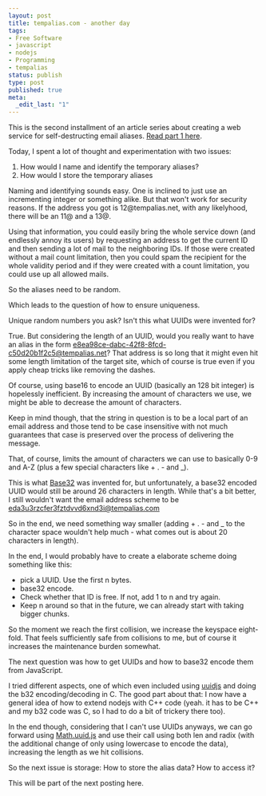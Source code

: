 ```yaml
---
layout: post
title: tempalias.com - another day
tags:
- Free Software
- javascript
- nodejs
- Programming
- tempalias
status: publish
type: post
published: true
meta:
  _edit_last: "1"
---
```

This is the second installment of an article series about creating a web service for self-destructing email aliases. <a href="/2010/04/tempalias-com-development-diary/">Read part 1 here</a>.

Today, I spent a lot of thought and experimentation with two issues:
<ol>
	<li>How would I name and identify the temporary aliases?</li>
	<li>How would I store the temporary aliases</li>
</ol>
Naming and identifying sounds easy. One is inclined to just use an incrementing integer or something alike. But that won't work for security reasons. If the address you got is 12@tempalias.net, with any likelyhood, there will be an 11@ and a 13@.

Using that information, you could easily bring the whole service down (and endlessly annoy its users) by requesting an address to get the current ID and then sending a lot of mail to the neighboring IDs. If those were created without a mail count limitation, then you could spam the recipient for the whole validity period and if they were created with a count limitation, you could use up all allowed mails.

So the aliases need to be random.

Which leads to the question of how to ensure uniqueness.

Unique random numbers you ask? Isn't this what UUIDs were invented for?

True. But considering the length of an UUID, would you really want to have an alias in the form e8ea98ce-dabc-42f8-8fcd-c50d20b1f2c5@tempalias.net? That address is so long that it might even hit some length limitation of the target site, which of course is true even if you apply cheap tricks like removing the dashes.

Of course, using base16 to encode an UUID (basically an 128 bit integer) is hopelessly inefficient. By increasing the amount of characters we use, we might be able to decrease the amount of characters.

Keep in mind though, that the string in question is to be a local part of an email address and those tend to be case insensitive with not much guarantees that case is preserved over the process of delivering the message.

That, of course, limits the amount of characters we can use to basically 0-9 and A-Z (plus a few special characters like + . - and _).

This is what <a href="http://en.wikipedia.org/wiki/Base32">Base32</a> was invented for, but unfortunately, a base32 encoded UUID would still be around 26 characters in length. While that's a bit better, I still wouldn't want the email address scheme to be eda3u3rzcfer3fztdvvd6xnd3i@tempalias.com

So in the end, we need something way smaller (adding + . - and _ to the character space wouldn't help much - what comes out is about 20 characters in length).

In the end, I would probably have to create a elaborate scheme doing something like this:
<ul>
	<li>pick a UUID. Use the first n bytes.</li>
	<li>base32 encode.</li>
	<li>Check whether that ID is free. If not, add 1 to n and try again.</li>
	<li>Keep n around so that in the future, we can already start with taking bigger chunks.</li>
</ul>
So the moment we reach the first collision, we increase the keyspace eight-fold. That feels sufficiently safe from collisions to me, but of course it increases the maintenance burden somewhat.

The next question was how to get UUIDs and how to base32 encode them from JavaScript.

I tried different aspects, one of which even included using <a href="http://bitbucket.org/nikhilm/uuidjs/">uuidjs</a> and doing the b32 encoding/decoding in C. The good part about that: I now have a general idea of how to extend nodejs with C++ code (yeah. it has to be C++ and my b32 code was C, so I had to do a bit of trickery there too).

In the end though, considering that I can't use UUIDs anyways, we can go forward using <a href="http://www.broofa.com/Tools/Math.uuid.js">Math.uuid.js</a> and use their call using both len and radix (with the additional change of only using lowercase to encode the data), increasing the length as we hit collisions.

So the next issue is storage: How to store the alias data? How to access it?

This will be part of the next posting here.
